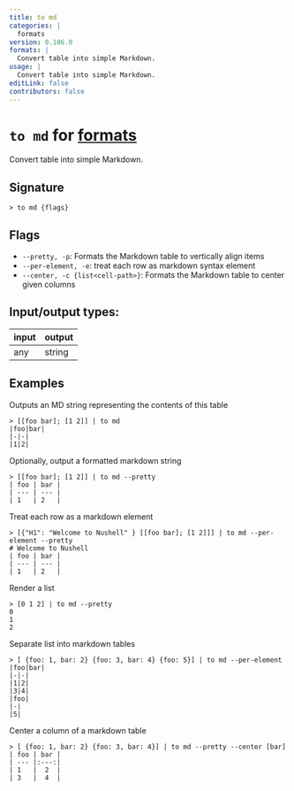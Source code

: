 ```yaml
---
title: to md
categories: |
  formats
version: 0.106.0
formats: |
  Convert table into simple Markdown.
usage: |
  Convert table into simple Markdown.
editLink: false
contributors: false
---
```

<!-- This file is automatically generated. Please edit the command in https://github.com/nushell/nushell instead. -->

# `to md` for [formats](/commands/categories/formats.md)

<div class='command-title'>Convert table into simple Markdown.</div>

## Signature

```> to md {flags} ```

## Flags

 -  `--pretty, -p`: Formats the Markdown table to vertically align items
 -  `--per-element, -e`: treat each row as markdown syntax element
 -  `--center, -c {list<cell-path>}`: Formats the Markdown table to center given columns


## Input/output types:

| input | output |
| ----- | ------ |
| any   | string |
## Examples

Outputs an MD string representing the contents of this table
```nu
> [[foo bar]; [1 2]] | to md
|foo|bar|
|-|-|
|1|2|
```

Optionally, output a formatted markdown string
```nu
> [[foo bar]; [1 2]] | to md --pretty
| foo | bar |
| --- | --- |
| 1   | 2   |
```

Treat each row as a markdown element
```nu
> [{"H1": "Welcome to Nushell" } [[foo bar]; [1 2]]] | to md --per-element --pretty
# Welcome to Nushell
| foo | bar |
| --- | --- |
| 1   | 2   |
```

Render a list
```nu
> [0 1 2] | to md --pretty
0
1
2
```

Separate list into markdown tables
```nu
> [ {foo: 1, bar: 2} {foo: 3, bar: 4} {foo: 5}] | to md --per-element
|foo|bar|
|-|-|
|1|2|
|3|4|
|foo|
|-|
|5|
```

Center a column of a markdown table
```nu
> [ {foo: 1, bar: 2} {foo: 3, bar: 4}] | to md --pretty --center [bar]
| foo | bar |
| --- |:---:|
| 1   |  2  |
| 3   |  4  |
```
